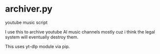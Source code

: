 # archiver.py
youtube music script

I use this to archive youtube AI music channels mostly cuz i think the legal system will eventually destroy them.

This uses yt-dlp module via pip.
